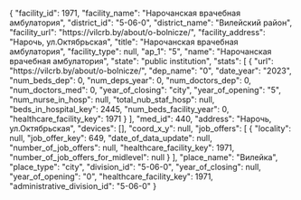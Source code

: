 {
    "facility_id": 1971,
    "facility_name": "Нарочанская врачебная амбулатория",
    "district_id": "5-06-0",
    "district_name": "Вилейский район",
    "facility_url": "https:\/\/vilcrb.by\/about\/o-bolnicze\/",
    "facility_address": "Нарочь, ул.Октябрьская",
    "title": "Нарочанская врачебная амбулатория",
    "facility_type": null,
    "ap_1": "5",
    "name": "Нарочанская врачебная амбулатория",
    "state": "public institution",
    "stats": [
        {
            "url": "https:\/\/vilcrb.by\/about\/o-bolnicze\/",
            "dep_name": "0",
            "date_year": "2023",
            "num_beds_dep": 0,
            "num_deps_year": 0,
            "num_doctors_dep": 0,
            "num_doctors_med": 0,
            "year_of_closing": "city",
            "year_of_opening": "5",
            "num_nurse_in_hosp": null,
            "total_nub_staf_hosp": null,
            "beds_in_hospital_key": 2445,
            "num_beds_facility_year": 0,
            "healthcare_facility_key": 1971
        }
    ],
    "med_id": 440,
    "address": "Нарочь, ул.Октябрьская",
    "devices": [],
    "coord_x_y": null,
    "job_offers": [
        {
            "locality": null,
            "job_offer_key": 649,
            "date_of_data_update": null,
            "number_of_job_offers": null,
            "healthcare_facility_key": 1971,
            "number_of_job_offers_for_midlevel": null
        }
    ],
    "place_name": "Вилейка",
    "place_type": "city",
    "division_id": "5-06-0",
    "year_of_closing": null,
    "year_of_opening": "0",
    "healthcare_facility_key": 1971,
    "administrative_division_id": "5-06-0"
}